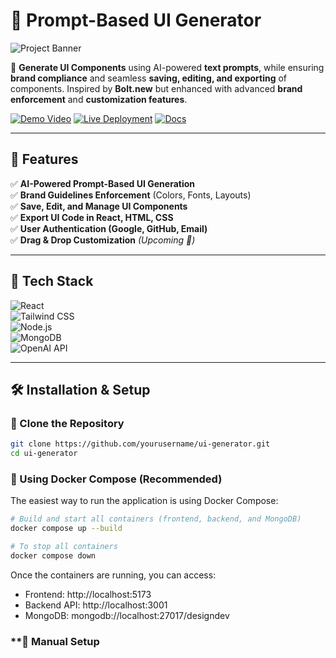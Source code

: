 # 🚀 Prompt-Based UI Generator

![Project Banner](https://via.placeholder.com/1200x400?text=Prompt-Based+UI+Generator)  

🎨 **Generate UI Components** using AI-powered **text prompts**, while ensuring **brand compliance** and seamless **saving, editing, and exporting** of components. Inspired by **Bolt.new** but enhanced with advanced **brand enforcement** and **customization features**.

[![Demo Video](https://img.shields.io/badge/🎥-Watch%20Demo-red?style=for-the-badge)](https://your-demo-link.com)
[![Live Deployment](https://img.shields.io/badge/🚀-Live%20Demo-green?style=for-the-badge)](https://your-live-site.com)
[![Docs](https://img.shields.io/badge/📄-Documentation-blue?style=for-the-badge)](https://your-docs-link.com)

---

## 📌 Features

✅ **AI-Powered Prompt-Based UI Generation**  
✅ **Brand Guidelines Enforcement** (Colors, Fonts, Layouts)  
✅ **Save, Edit, and Manage UI Components**  
✅ **Export UI Code in React, HTML, CSS**  
✅ **User Authentication (Google, GitHub, Email)**  
✅ **Drag & Drop Customization** *(Upcoming 🚀)*  

---

## 🚀 Tech Stack

![React](https://img.shields.io/badge/⚛-React-blue?style=for-the-badge)  
![Tailwind CSS](https://img.shields.io/badge/🎨-TailwindCSS-blueviolet?style=for-the-badge)  
![Node.js](https://img.shields.io/badge/🟢-Node.js-green?style=for-the-badge)  
![MongoDB](https://img.shields.io/badge/🍃-MongoDB-darkgreen?style=for-the-badge)  
![OpenAI API](https://img.shields.io/badge/🤖-OpenAI-ff69b4?style=for-the-badge)  

---

## 🛠️ Installation & Setup

### **🔹 Clone the Repository**
```sh
git clone https://github.com/yourusername/ui-generator.git
cd ui-generator
```

### **🔹 Using Docker Compose (Recommended)**

The easiest way to run the application is using Docker Compose:

```sh
# Build and start all containers (frontend, backend, and MongoDB)
docker compose up --build

# To stop all containers
docker compose down
```

Once the containers are running, you can access:
- Frontend: http://localhost:5173
- Backend API: http://localhost:3001
- MongoDB: mongodb://localhost:27017/designdev

### **🔹 Manual Setup

